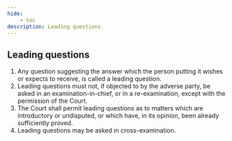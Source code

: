 ```yaml
---
hide:
    - toc
description: Leading questions
---
```


## Leading questions

1. Any question suggesting the answer which the person putting it wishes or expects to receive, is called a leading question.
2. Leading questions must not, if objected to by the adverse party, be asked in an examination-in-chief, or in a re-examination, except with the permission of the Court.
3. The Court shall permit leading questions as to matters which are introductory or undisputed, or which have, in its opinion, been already sufficiently proved.
4. Leading questions may be asked in cross-examination.
